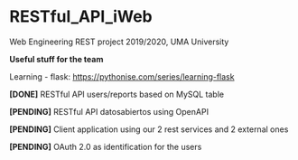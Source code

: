 # RESTful_API_iWeb
Web Engineering REST project 2019/2020, UMA University

**Useful stuff for the team**

Learning - flask:
https://pythonise.com/series/learning-flask

**[DONE]** RESTful API users/reports based on MySQL table

**[PENDING]** RESTful API datosabiertos using OpenAPI

**[PENDING]** Client application using our 2 rest services and 2 external ones

**[PENDING]** OAuth 2.0 as identification for the users
